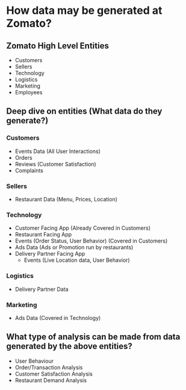 # How data may be generated at Zomato?

## Zomato High Level Entities
- Customers
- Sellers
- Technology
- Logistics
- Marketing
- Employees

## Deep dive on entities (What data do they generate?)

### Customers
- Events Data (All User Interactions)
- Orders
- Reviews (Customer Satisfaction)
- Complaints

### Sellers
- Restaurant Data (Menu, Prices, Location)

### Technology
- Customer Facing App (Already Covered in Customers)
- Restaurant Facing App
- Events (Order Status, User Behavior) (Covered in Customers)
- Ads Data (Ads or Promotion run by restaurants)
- Delivery Partner Facing App
  - Events (Live Location data, User Behavior)

### Logistics
- Delivery Partner Data

### Marketing
- Ads Data (Covered in Technology)

## What type of analysis can be made from data generated by the above entities?
- User Behaviour
- Order/Transaction Analysis
- Customer Satisfaction Analysis
- Restaurant Demand Analysis

